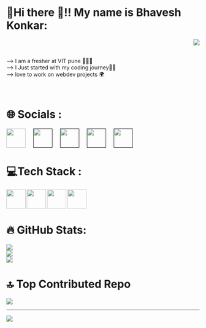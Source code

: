 # 💫Hi there 👋!! My name is Bhavesh Konkar:
<img width="8" />
<img align="right" width:100% src="https://media1.tenor.com/m/1mwdqr51emcAAAAC/test-typing.gif"  />

 <br><br>--> I am a fresher at VIT pune 👨🏻‍🎓<br>--> I Just started with my coding journey👨‍💻<br>--> love to work on webdev projects 🌍<br>
<br>
<br>
## <h1>🌐 Socials :</h1>
<div>
  <a href = "https://www.youtube.com/@BhaveshKonkar-1517" target="_blank"><img height="50" src="https://www.svgrepo.com/show/13671/youtube.svg" /></a>
  <img width="12" />
  <a href = "" target="_blank"><img height="50" src="https://www.svgrepo.com/show/452229/instagram-1.svg" /></a>
  <img width="12" />
  <a href = "" target="_blank"><img height="50" src="https://www.svgrepo.com/show/452051/linkedin.svg" /></a>
  <img width="12" />
  <a href = "" target="_blank"><img height="50" src="https://www.svgrepo.com/show/452121/twitter-1.svg" /></a>
  <img width="12" />
  <a href = "" target="_blank"><img height="50" src="https://www.svgrepo.com/show/452188/discord.svg" /></a>
</div>
<div>
  <h1>💻Tech Stack :</h1>
  <img align="left" height="50" src="https://www.svgrepo.com/show/452228/html-5.svg"/>
  <img align="left" height="50" src="https://www.svgrepo.com/show/452185/css-3.svg"/>
  <img align="left" height="50" src="https://www.svgrepo.com/show/452091/python.svg"/>
  <img align="left" height="50" src="https://www.svgrepo.com/show/303251/mysql-logo.svg"/>
  <img width="12" />
</div>
<div>

<!-- Proudly created with GPRM ( https://gprm.itsvg.in ) -->

###

<br clear="both">

# 🔥 GitHub Stats:
![](https://github-readme-stats.vercel.app/api?username=bhaveshkonkar&theme=dark&hide_border=false&include_all_commits=true&count_private=true)<br/>
![](https://github-readme-streak-stats.herokuapp.com/?user=bhaveshkonkar&theme=dark&hide_border=false)<br/>
![](https://github-readme-stats.vercel.app/api/top-langs/?username=bhaveshkonkar&theme=dark&hide_border=false&include_all_commits=true&count_private=true&layout=compact)

### <h1>🔝 Top Contributed Repo</h1>
![](https://github-contributor-stats.vercel.app/api?username=bhaveshkonkar&limit=5&theme=dark&combine_all_yearly_contributions=true)

---
[![](https://visitcount.itsvg.in/api?id=bhaveshkonkar&icon=0&color=0)](https://visitcount.itsvg.in)

<!-- Proudly created with GPRM ( https://gprm.itsvg.in ) -->
